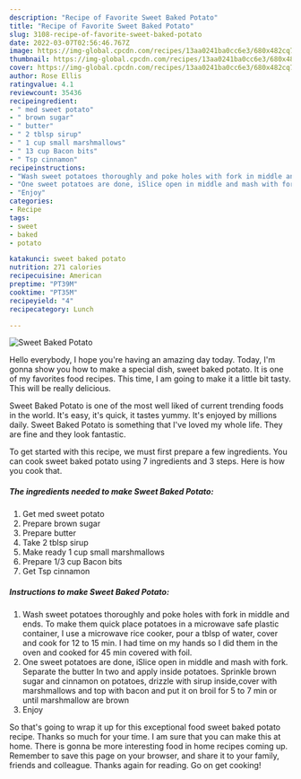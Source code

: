 ```yaml
---
description: "Recipe of Favorite Sweet Baked Potato"
title: "Recipe of Favorite Sweet Baked Potato"
slug: 3108-recipe-of-favorite-sweet-baked-potato
date: 2022-03-07T02:56:46.767Z
image: https://img-global.cpcdn.com/recipes/13aa0241ba0cc6e3/680x482cq70/sweet-baked-potato-recipe-main-photo.jpg
thumbnail: https://img-global.cpcdn.com/recipes/13aa0241ba0cc6e3/680x482cq70/sweet-baked-potato-recipe-main-photo.jpg
cover: https://img-global.cpcdn.com/recipes/13aa0241ba0cc6e3/680x482cq70/sweet-baked-potato-recipe-main-photo.jpg
author: Rose Ellis
ratingvalue: 4.1
reviewcount: 35436
recipeingredient:
- " med sweet potato"
- " brown sugar"
- " butter"
- " 2 tblsp sirup"
- " 1 cup small marshmallows"
- " 13 cup Bacon bits"
- " Tsp cinnamon"
recipeinstructions:
- "Wash sweet potatoes thoroughly and poke holes with fork in middle and ends. To make them quick place potatoes in a microwave safe plastic container, I use a microwave rice cooker, pour a tblsp of water, cover and cook for 12 to 15 min. I had time on my hands so I did them in the oven and cooked for 45 min covered with foil."
- "One sweet potatoes are done, iSlice open in middle and mash with fork. Separate the butter In two and apply inside potatoes. Sprinkle brown sugar and cinnamon on potatoes, drizzle with sirup inside,cover with marshmallows and top with bacon and put it on broil for 5 to 7 min or until marshmallow are brown"
- "Enjoy"
categories:
- Recipe
tags:
- sweet
- baked
- potato

katakunci: sweet baked potato 
nutrition: 271 calories
recipecuisine: American
preptime: "PT39M"
cooktime: "PT35M"
recipeyield: "4"
recipecategory: Lunch

---
```



![Sweet Baked Potato](https://img-global.cpcdn.com/recipes/13aa0241ba0cc6e3/680x482cq70/sweet-baked-potato-recipe-main-photo.jpg)

Hello everybody, I hope you're having an amazing day today. Today, I'm gonna show you how to make a special dish, sweet baked potato. It is one of my favorites food recipes. This time, I am going to make it a little bit tasty. This will be really delicious.

Sweet Baked Potato is one of the most well liked of current trending foods in the world. It's easy, it's quick, it tastes yummy. It's enjoyed by millions daily. Sweet Baked Potato is something that I've loved my whole life. They are fine and they look fantastic.




To get started with this recipe, we must first prepare a few ingredients. You can cook sweet baked potato using 7 ingredients and 3 steps. Here is how you cook that.

<!--inarticleads1-->

##### The ingredients needed to make Sweet Baked Potato:

1. Get  med sweet potato
1. Prepare  brown sugar
1. Prepare  butter
1. Take  2 tblsp sirup
1. Make ready  1 cup small marshmallows
1. Prepare  1/3 cup Bacon bits
1. Get  Tsp cinnamon




<!--inarticleads2-->

##### Instructions to make Sweet Baked Potato:

1. Wash sweet potatoes thoroughly and poke holes with fork in middle and ends. To make them quick place potatoes in a microwave safe plastic container, I use a microwave rice cooker, pour a tblsp of water, cover and cook for 12 to 15 min. I had time on my hands so I did them in the oven and cooked for 45 min covered with foil.
1. One sweet potatoes are done, iSlice open in middle and mash with fork. Separate the butter In two and apply inside potatoes. Sprinkle brown sugar and cinnamon on potatoes, drizzle with sirup inside,cover with marshmallows and top with bacon and put it on broil for 5 to 7 min or until marshmallow are brown
1. Enjoy




So that's going to wrap it up for this exceptional food sweet baked potato recipe. Thanks so much for your time. I am sure that you can make this at home. There is gonna be more interesting food in home recipes coming up. Remember to save this page on your browser, and share it to your family, friends and colleague. Thanks again for reading. Go on get cooking!
